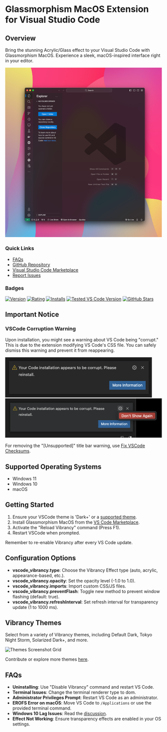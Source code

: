 # Glassmorphism MacOS Extension for Visual Studio Code

## Overview

Bring the stunning Acrylic/Glass effect to your Visual Studio Code with Glassmorphism MacOS. Experience a sleek, macOS-inspired interface right in your editor.

![Glassmorphism Effect Screenshot](./screenshot.png)

### Quick Links

- [FAQs](#FAQs)
- [GitHub Repository](https://github.com/krautgti/glass-theme-doyle)
- [Visual Studio Code Marketplace](https://marketplace.visualstudio.com/items?itemName=krautgti.glass-theme-doyle)
- [Report Issues](https://github.com/krautgti/glass-theme-doyle/issues)

### Badges

[![Version](https://vsmarketplacebadges.dev/version/krautgti.glass-theme-doyle.png)](https://marketplace.visualstudio.com/items?itemName=krautgti.glass-theme-doyle)
[![Rating](https://vsmarketplacebadges.dev/rating-star/krautgti.glass-theme-doyle.png)](https://marketplace.visualstudio.com/items?itemName=krautgti.glass-theme-doyle)
[![Installs](https://vsmarketplacebadges.dev/installs-short/krautgti.glass-theme-doyle.png)](https://marketplace.visualstudio.com/items?itemName=krautgti.glass-theme-doyle)
[![Tested VS Code Version](https://img.shields.io/badge/Vistual%20Studio%20Code%20v1.80.4-Tested%20✔%EF%B8%8F-brightgreen?logo=Visual-Studio-Code&logoColor=ffffff)]()
[![GitHub Stars](https://img.shields.io/github/stars/krautgti/glass-theme-doyle.svg?style=social)](https://github.com/krautgti/glass-theme-doyle)

## Important Notice

### VSCode Corruption Warning

Upon installation, you might see a warning about VS Code being "corrupt." This is due to the extension modifying VS Code's CSS file. You can safely dismiss this warning and prevent it from reappearing.

![Corruption Warning Screenshot](./warn.png)
![Warning Dismissal Screenshot](./warnfix.png)

For removing the "[Unsupported]" title bar warning, use [Fix VSCode Checksums](https://marketplace.visualstudio.com/items?itemName=lehni.vscode-fix-checksums).

## Supported Operating Systems

- Windows 11
- Windows 10
- macOS

## Getting Started

1. Ensure your VSCode theme is 'Dark+' or a [supported theme](#vscode_vibrancy.theme).
2. Install Glassmorphism MacOS from the [VS Code Marketplace](https://marketplace.visualstudio.com/items?itemName=krautgti.glass-theme-doyle).
3. Activate the "Reload Vibrancy" command (Press F1).
4. Restart VSCode when prompted.

Remember to re-enable Vibrancy after every VS Code update.

## Configuration Options

- **vscode_vibrancy.type**: Choose the Vibrancy Effect type (auto, acrylic, appearance-based, etc.).
- **vscode_vibrancy.opacity**: Set the opacity level (-1.0 to 1.0).
- **vscode_vibrancy.imports**: Import custom CSS/JS files.
- **vscode_vibrancy.preventFlash**: Toggle new method to prevent window flashing (default: true).
- **vscode_vibrancy.refreshInterval**: Set refresh interval for transparency update (1 to 1000 ms).

## Vibrancy Themes

Select from a variety of Vibrancy themes, including Default Dark, Tokyo Night Storm, Solarized Dark+, and more.

![Themes Screenshot Grid](./themes-screenshot-grid.png)

Contribute or explore more themes [here](https://github.com/krautgti/glass-theme-doyle/tree/master/themes).

## FAQs

- **Uninstalling**: Use "Disable Vibrancy" command and restart VS Code.
- **Terminal Issues**: Change the terminal renderer type to dom.
- **Administrator Privileges Prompt**: Restart VS Code as an administrator.
- **EROFS Error on macOS**: Move VS Code to `/Applications` or use the provided terminal command.
- **Windows 10 Lag Issues**: Read the [discussion](https://github.com/EYHN/vscode-vibrancy/discussions/80).
- **Effect Not Working**: Ensure transparency effects are enabled in your OS settings.
